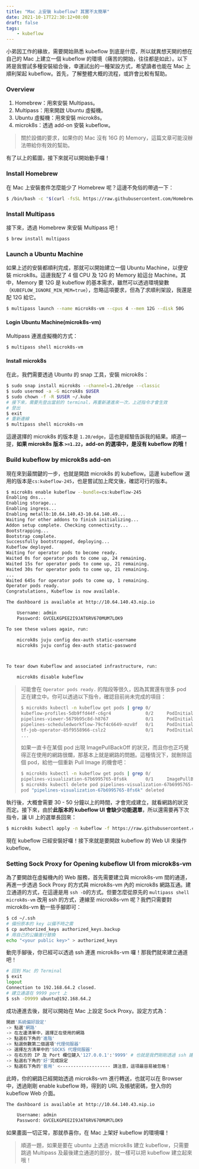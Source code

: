```yaml
---
title: "Mac 上安裝 kubeflow? 其實不太簡單"
date: 2021-10-17T22:30:12+08:00
draft: false
tags:
    - kubeflow
---
```


小弟因工作的緣故，需要開始熟悉 kubeflow 到底是什麼，所以就異想天開的想在自己的 Mac 上建立一個 kubeflow 的環境（痛苦的開始，往往都是如此）。以下將是我嘗試多種安裝組合後，幸運試出的一種架設方式，希望讀者也能在 Mac 上順利架起 kubeflow。首先，了解整體大概的流程，或許會比較有幫助。

### Overview

1. Homebrew：用來安裝 Multipass。
2. Multipass：用來開啟 Ubuntu 虛擬機。
3. Ubuntu 虛擬機：用來安裝 microk8s。
4. microk8s：透過 add-on 安裝 kubeflow。

> 關於設備的要求，如果你的 Mac 沒有 16G 的 Memory，這篇文章可能沒辦法帶給你有效的幫助。

有了以上的藍圖，接下來就可以開始動手囉！

### Install Homebrew

在 Mac 上安裝套件怎麼能少了 Homebrew 呢？這邊不免俗的帶過一下：

```bash
$ /bin/bash -c "$(curl -fsSL https://raw.githubusercontent.com/Homebrew/install/HEAD/install.sh)"
```

### Install Multipass

接下來，透過 Homebrew 來安裝 Multipass 吧！

```bash
$ brew install multipass
```

### Launch a Ubuntu Machine

如果上述的安裝都順利完成，那就可以開始建立一個 Ubuntu Machine，以便安裝 microk8s。這邊我配了 4 個 CPU 及 12G 的 Memory 給這台 Machine。其中，Memory 要 12G 是 kubeflow 的基本需求，雖然可以透過環境變數（`KUBEFLOW_IGNORE_MIN_MEM=true`），忽略這項要求，但為了求順利架設，我還是配 12G 給它。

```bash
$ multipass launch --name microk8s-vm --cpus 4 --mem 12G --disk 50G
```

#### Login Ubuntu Machine(microk8s-vm) 

Multipass 連進虛擬機的方式：

```bash
$ multipass shell microk8s-vm
```

#### Install microk8s

在此，我們需要透過 Ubuntu 的 snap 工具，安裝 microk8s：

```bash
$ sudo snap install microk8s --channel=1.20/edge --classic
$ sudo usermod -a -G microk8s $USER
$ sudo chown -f -R $USER ~/.kube
# 接下來，需要先登出當前的 terminal，再重新連進來一次，上述指令才會生效
# 登出
$ exit
# 重新連線
$ multipass shell microk8s-vm
```

這邊選擇的 microk8s 的版本是 `1.20/edge`，這也是經驗告訴我的結果。順道一提，**如果 microk8s 版本 `>=1.22`，add-on 的選項中，是沒有 kubeflow 的哦！**

### Build kubeflow by microk8s add-on

現在來到最關鍵的一步，也就是開啟 microk8s 的 kubeflow。這邊 kubeflow 選用的版本是`cs:kubeflow-245`，也是嘗試加上爬文後，確認可行的版本。

```bash
$ microk8s enable kubeflow --bundle=cs:kubeflow-245
Enabling dns...
Enabling storage...
Enabling ingress...
Enabling metallb:10.64.140.43-10.64.140.49...
Waiting for other addons to finish initializing...
Addon setup complete. Checking connectivity...
Bootstrapping...
Bootstrap complete.
Successfully bootstrapped, deploying...
Kubeflow deployed.
Waiting for operator pods to become ready.
Waited 0s for operator pods to come up, 24 remaining.
Waited 15s for operator pods to come up, 21 remaining.
Waited 30s for operator pods to come up, 21 remaining.
...
Waited 645s for operator pods to come up, 1 remaining.
Operator pods ready.
Congratulations, Kubeflow is now available.

The dashboard is available at http://10.64.140.43.nip.io

    Username: admin
    Password: GVCELKGPEE2I9JAT6RV670MUM7LOK9

To see these values again, run:

    microk8s juju config dex-auth static-username
    microk8s juju config dex-auth static-password



To tear down Kubeflow and associated infrastructure, run:

    microk8s disable kubeflow
```

> 可能會在 `Operator pods ready.` 的階段等很久，因為其實還有很多 pod 正在建立中。你可以透過以下指令，確認目前尚未完成的項目：
>
> ```bash
> $ microk8s kubectl -n kubeflow get pods | grep 0/
> kubeflow-profiles-5db9ffd44f-c6gr4             0/2     PodInitializing   0          22m
> pipelines-viewer-5679b95c8d-h8767              0/1     PodInitializing   0          16m
> pipelines-scheduledworkflow-79cf4c6649-mzv8f   0/1     PodInitializing   0          17m
> tf-job-operator-85f9558966-cslz2               0/1     PodInitializing   0          16m
> ...
> 
> ```
>
> 如果一直卡在某個 pod 出現 ImagePullBackOff 的狀況，而且你也正巧覺得正在使用的網路很爛，那基本上就是網路的問題。這種情況下，就刪除這個 pod，給他一個重新 Pull Image 的機會吧：
>
> ```bash
> $ microk8s kubectl -n kubeflow get pods | grep 0/
> pipelines-visualization-67b6995765-8fs6k       0/1     ImagePullBackOff   0          30m
> $ microk8s kubectl delete pod pipelines-visualization-67b6995765-8fs6k -n kubeflow
> pod "pipelines-visualization-67b6995765-8fs6k" deleted
> ```

執行後，大概會需要 30 - 50 分鐘以上的時間，才會完成建立，就看網路的狀況而定。接下來，由於**此版本的 kubeflow UI 會缺少功能選單**，所以還需要再下次指令，讓 UI 上的選單長回來：

```bash
$ microk8s kubectl apply -n kubeflow -f https://raw.githubusercontent.com/kubeflow/manifests/master/apps/centraldashboard/upstream/base/configmap.yaml
```

現在 kubeflow 已經安裝好囉！接下來就是要開啟 kubeflow 的 Web UI 來操作 kubeflow。

### Setting Sock Proxy for Opening kubeflow UI from microk8s-vm

為了要開啟在虛擬機內的 Web 服務，首先需要建立與 microk8s-vm 間的通道，再進一步透過 Sock Proxy 的方式與 microk8s-vm 內的 microk8s 網路互通。建立通道的方式，在這邊是用 `ssh -D`的方式。但要怎麼從原先的 `multipass shell microk8s-vm` 改用 ssh 的方式，連線至 microk8s-vm 呢？我們只需要對  microk8s-vm 動一些手腳即可：

```bash
$ cd ~/.ssh
# 備份原本的 key 以備不時之需
$ cp authorized_keys authorized_keys.backup
# 用自己的公鑰進行替換
echo "<your public key>" > authorized_keys
```

動完手腳後，你已經可以透過 ssh 連進 microk8s-vm 囉！那我們就來建立通道吧！

```bash
# 回到 Mac 的 Terminal
$ exit
logout
Connection to 192.168.64.2 closed.
# 建立通道在 9999 port 上
$ ssh -D9999 ubuntu@192.168.64.2
```

成功連進去後，就可以開始在 Mac 上設定 Sock Proxy。設定方式為：

```bash
開啟'系統偏好設定' 
-> 點選'網路' 
-> 在左邊清單中，選擇正在使用的網路 
-> 點選右下角的'進階' 
-> 點選倒數第二個選項'代理伺服器' 
-> 選擇左方清單中的'SOCKS 代理伺服器'
-> 在右方的 IP 及 Port 欄位鍵入'127.0.0.1':'9999' # 也就是我們剛剛透過 ssh 建立的通道
-> 點選右下角的'好'完成設定
-> 點選右下角的'套用' <------------------- 請注意，這項最容易被忽略！
```

此時，你的網路已經開始透過 microk8s-vm 進行轉送，也就可以在 Browser 中，透過剛剛 enable kubeflow 時，得到的 URL 及帳號密碼，登入你的 kubeflow Web 介面。

```bash
The dashboard is available at http://10.64.140.43.nip.io

    Username: admin
    Password: GVCELKGPEE2I9JAT6RV670MUM7LOK9
```

如果畫面一切正常，那就恭喜你，在 Mac 上架好 kubeflow 的環境囉！

> 順道一題，如果是要在 ubuntu 上透過 microk8s 建立 kubeflow，只需要跳過 Multipass 及最後建立通道的部分，就一樣可以把 kubeflow 建立起來哦！
